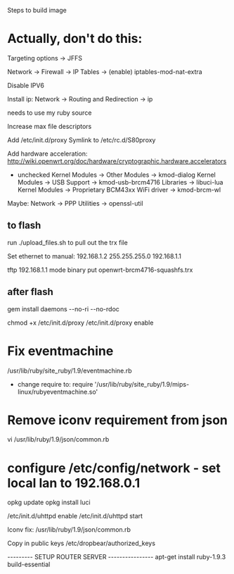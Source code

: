 Steps to build image

# Actually, don't do this:
Targeting options -> JFFS

Network -> Firewall -> IP Tables -> (enable) iptables-mod-nat-extra

Disable IPV6

Install ip:
Network -> Routing and Redirection -> ip

needs to use my ruby source

Increase max file descriptors

Add /etc/init.d/proxy
Symlink to /etc/rc.d/S80proxy

Add hardware acceleration: http://wiki.openwrt.org/doc/hardware/cryptographic.hardware.accelerators



- unchecked
Kernel Modules -> Other Modules -> kmod-dialog
Kernel Modules -> USB Support -> kmod-usb-brcm4716
Libraries -> libuci-lua
Kernel Modules -> Proprietary BCM43xx WiFi driver -> kmod-brcm-wl


Maybe:
Network -> PPP
Utilities -> openssl-util


to flash
--------

run ./upload_files.sh to pull out the trx file

Set ethernet to manual:
192.168.1.2
255.255.255.0
192.168.1.1

tftp 192.168.1.1
mode binary
put openwrt-brcm4716-squashfs.trx


after flash
-----------





gem install daemons --no-ri --no-rdoc

chmod +x /etc/init.d/proxy
/etc/init.d/proxy enable





# Fix eventmachine
/usr/lib/ruby/site_ruby/1.9/eventmachine.rb
- change require to:
require '/usr/lib/ruby/site_ruby/1.9/mips-linux/rubyeventmachine.so'

# Remove iconv requirement from json
vi /usr/lib/ruby/1.9/json/common.rb

# configure /etc/config/network - set local lan to 192.168.0.1

opkg update
opkg install luci

/etc/init.d/uhttpd enable
/etc/init.d/uhttpd start


Iconv fix:
/usr/lib/ruby/1.9/json/common.rb


Copy in public keys
/etc/dropbear/authorized_keys



--------- SETUP ROUTER SERVER ----------------
apt-get install ruby-1.9.3 build-essential